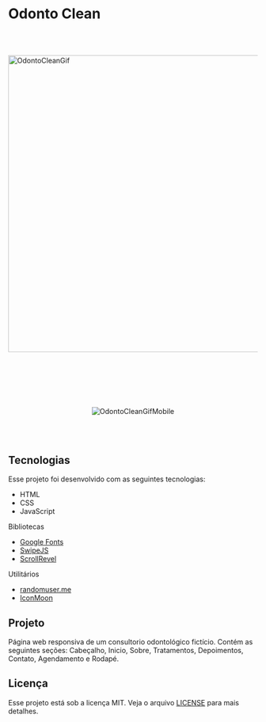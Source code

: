 
# Odonto Clean
<br><br>


<div>
  <img alt="OdontoCleanGif" src="imagens/Animação.gif" height=600>
</div>
<br><br>

## 

<br><br>
<div align=center>
  <img alt="OdontoCleanGifMobile" src="imagens/mobile-animacao.gif">
</div>

<br><br>


## Tecnologias
Esse projeto foi desenvolvido com as seguintes tecnologias:  

- HTML
- CSS
- JavaScript

Bibliotecas

- [Google Fonts](https://fonts.google.com/)
- [SwipeJS](https://github.com/nolimits4web/Swiper)
- [ScrollRevel](https://scrollrevealjs.org)

Utilitários

- [randomuser.me](https://randomuser.me/photos)
- [IconMoon](https://icomoon.io/app/#/select)

## Projeto 

Página web responsiva de um consultorio odontológico fictício. Contém as seguintes seções: Cabeçalho, Inicio, Sobre, Tratamentos, Depoimentos, Contato, Agendamento e Rodapé.

## Licença

Esse projeto está sob a licença MIT. Veja o arquivo [LICENSE](https://github.com/WyllianSilveira/Odonto-Clean/blob/master/LICENSE) para mais detalhes.
